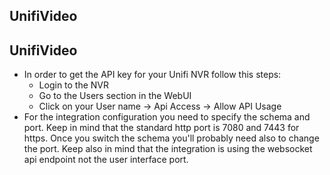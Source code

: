 ## UnifiVideo
## UnifiVideo
* In order to get the API key for your Unifi NVR follow this steps:
  * Login to the NVR
  * Go to the Users section in the WebUI 
  * Click on your User name -> Api Access -> Allow API Usage
* For the integration configuration you need to specify the schema and port. Keep in mind that the standard http port is 7080 and 7443 for https. Once you switch the schema you'll probably need also to change the port. Keep also in mind that the integration is using the websocket api endpoint not the user interface port.
